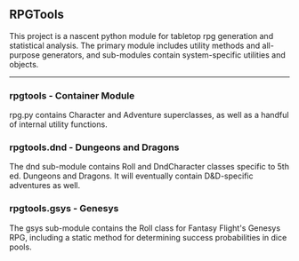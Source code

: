 ## RPGTools ##
This project is a nascent python module for tabletop rpg generation and statistical analysis. The primary module includes utility methods and all-purpose generators, and sub-modules contain system-specific utilities and objects.
* * * * *
### rpgtools - Container Module ###
rpg.py contains Character and Adventure superclasses, as well as a handful of internal utility functions.

### rpgtools.dnd - Dungeons and Dragons ###
The dnd sub-module contains Roll and DndCharacter classes specific to 5th ed. Dungeons and Dragons. It will eventually contain D&D-specific adventures as well.

### rpgtools.gsys - Genesys ###
The gsys sub-module contains the Roll class for Fantasy Flight's Genesys RPG, including a static method for determining success probabilities in dice pools.
